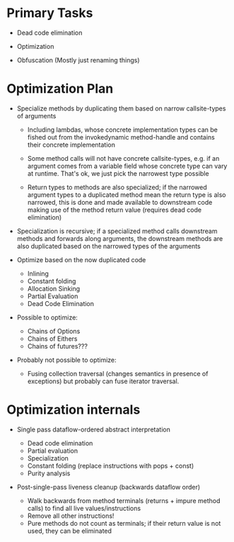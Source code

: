 # Primary Tasks

- Dead code elimination

- Optimization

- Obfuscation (Mostly just renaming things)

# Optimization Plan

- Specialize methods by duplicating them based on narrow callsite-types of
  arguments

  - Including lambdas, whose concrete implementation types can be fished out
    from the invokedynamic method-handle and contains their concrete
    implementation

  - Some method calls will not have concrete callsite-types, e.g. if an argument
    comes from a variable field whose concrete type can vary at runtime. That's
    ok, we just pick the narrowest type possible

  - Return types to methods are also specialized; if the narrowed argument types
    to a duplicated method mean the return type is also narrowed, this is done
    and made available to downstream code making use of the method return value
    (requires dead code elimination)

- Specialization is recursive; if a specialized method calls downstream methods
  and forwards along arguments, the downstream methods are also duplicated based
  on the narrowed types of the arguments

- Optimize based on the now duplicated code
  - Inlining
  - Constant folding
  - Allocation Sinking
  - Partial Evaluation
  - Dead Code Elimination

- Possible to optimize:
  - Chains of Options
  - Chains of Eithers
  - Chains of futures???

- Probably not possible to optimize:
  - Fusing collection traversal (changes semantics in presence of exceptions)
    but probably can fuse iterator traversal.

# Optimization internals

- Single pass dataflow-ordered abstract interpretation
  - Dead code elimination
  - Partial evaluation
  - Specialization
  - Constant folding (replace instructions with pops + const)
  - Purity analysis

- Post-single-pass liveness cleanup (backwards dataflow order)
  - Walk backwards from method terminals (returns + impure method calls) to find
    all live values/instructions
  - Remove all other instructions!
  - Pure methods do not count as terminals; if their return value is not used,
    they can be eliminated
